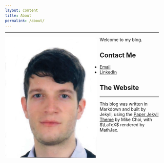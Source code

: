 ```yaml
---
layout: content
title: About
permalink: /about/
---
```


----
<img src="../figures/photo_jpg.jpg" style="width: 300px;margin-right: 10px" img align="left">

Welcome to my blog.


## Contact Me

- [Email](mailto:pralorenzo@gmail.com)
- [LinkedIn](https://www.linkedin.com/in/lorenzo-pradella-diomede/)

## The Website

----

This blog was written in Markdown and built by Jekyll, using the [Paper Jekyll Theme](https://deadbeef.me/paper-jekyll-theme/2017/07/quick-start) by Mike Choi, with $\LaTeX$ rendered by MathJax.
